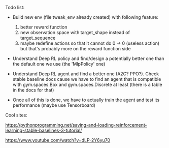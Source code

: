 Todo list:
- Build new env (file tweak_env already created) with following feature:
    1) better reward function
    2) new observation space with target_shape instead of target_sequence
    3) maybe redefine actions so that it cannot do 0 -> 0 (useless action) but that's probably more on the reward function side

- Understand Deep RL policy and find/design a potentially better one than the default one we use (the 'MlpPolicy' one)

- Understand Deep RL agent and find a better one (A2C? PPO?). Check stable baseline docs cause we have to find an agent that is compatible with gym.spaces.Box and gym.spaces.Discrete at least (there is a table in the docs for that)

- Once all of this is done, we have to actually train the agent and test its performance (maybe use Tensorboard)

Cool sites:

https://pythonprogramming.net/saving-and-loading-reinforcement-learning-stable-baselines-3-tutorial/

https://www.youtube.com/watch?v=dLP-2Y6yu70

